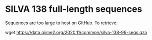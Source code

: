 # SILVA 138 full-length sequences
Sequences are too large to host on GitHub. To retrieve:

wget https://data.qiime2.org/2020.11/common/silva-138-99-seqs.qza
